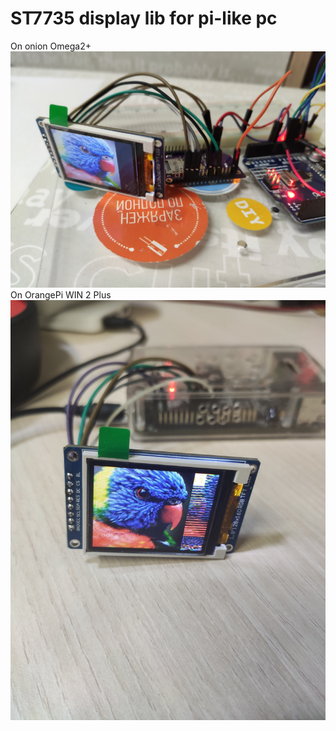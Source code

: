 # ST7735 display lib for pi-like pc
On onion Omega2+
![](doc/onion-omega.jpg)
On OrangePi WIN 2 Plus
![](doc/orange-pi.jpg)


